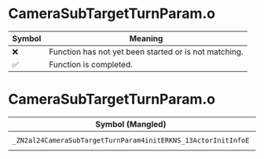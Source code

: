 # CameraSubTargetTurnParam.o
| Symbol | Meaning 
| ------------- | ------------- 
| :x: | Function has not yet been started or is not matching. 
| :white_check_mark: | Function is completed. 


# CameraSubTargetTurnParam.o
| Symbol (Mangled) | Symbol (Demangled) | Decompiled? |
| ------------- |  ------------- | ------------- |
| `_ZN2al24CameraSubTargetTurnParam4initERKNS_13ActorInitInfoE` | `al::CameraSubTargetTurnParam::init(al::ActorInitInfo const&)` | :white_check_mark: |
